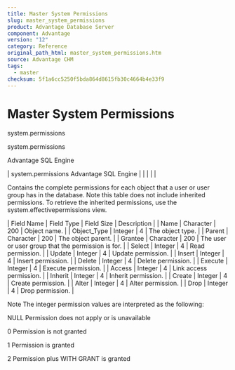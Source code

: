 ```yaml
---
title: Master System Permissions
slug: master_system_permissions
product: Advantage Database Server
component: Advantage
version: "12"
category: Reference
original_path_html: master_system_permissions.htm
source: Advantage CHM
tags:
  - master
checksum: 5f1a6cc5250f5bda864d8615fb30c4664b4e33f9
---
```


# Master System Permissions

system.permissions

system.permissions

Advantage SQL Engine

| system.permissions  Advantage SQL Engine |  |  |  |  |

Contains the complete permissions for each object that a user or user group has in the database. Note this table does not include inherited permissions. To retrieve the inherited permissions, use the system.effectivepermissions view.

| Field Name | Field Type | Field Size | Description |
| Name | Character | 200 | Object name. |
| Object\_Type | Integer | 4 | The object type. |
| Parent | Character | 200 | The object parent. |
| Grantee | Character | 200 | The user or user group that the permission is for. |
| Select | Integer | 4 | Read permission. |
| Update | Integer | 4 | Update permission. |
| Insert | Integer | 4 | Insert permission. |
| Delete | Integer | 4 | Delete permission. |
| Execute | Integer | 4 | Execute permission. |
| Access | Integer | 4 | Link access permission. |
| Inherit | Integer | 4 | Inherit permission. |
| Create | Integer | 4 | Create permission. |
| Alter | Integer | 4 | Alter permission. |
| Drop | Integer | 4 | Drop permission. |

Note The integer permission values are interpreted as the following:

NULL Permission does not apply or is unavailable

0 Permission is not granted

1 Permission is granted

2 Permission plus WITH GRANT is granted
